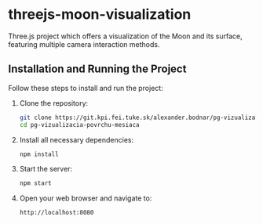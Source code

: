 # threejs-moon-visualization
Three.js project which offers a visualization of the Moon and its surface, featuring multiple camera interaction methods.

## Installation and Running the Project
Follow these steps to install and run the project:
1. Clone the repository:
    ```sh
    git clone https://git.kpi.fei.tuke.sk/alexander.bodnar/pg-vizualizacia-povrchu-mesiaca
    cd pg-vizualizacia-povrchu-mesiaca
    ```
2. Install all necessary dependencies:
    ```sh
    npm install
    ```
3. Start the server:
    ```sh
    npm start
    ```
4. Open your web browser and navigate to:
    ```
    http://localhost:8080
    ```
